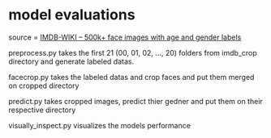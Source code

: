 # model evaluations

source = [IMDB-WIKI – 500k+ face images with age and gender labels](https://data.vision.ee.ethz.ch/cvl/rrothe/imdb-wiki/)

preprocess.py takes the first 21 (00, 01, 02, ..., 20) folders from imdb_crop directory and generate
    labeled datas.

facecrop.py takes the labeled datas and crop faces and put them merged on cropped directory

predict.py takes cropped images, predict thier gedner and put them on their respective directory

visually_inspect.py visualizes the models performance

